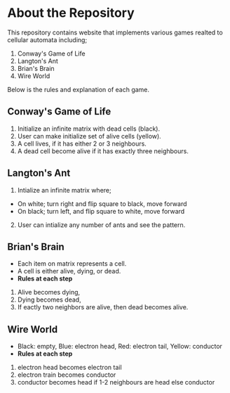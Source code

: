 # About the Repository

This repository contains website that implements various games realted to cellular automata including;

1. Conway's Game of Life
2. Langton's Ant
3. Brian's Brain
4. Wire World

Below is the rules and explanation of each game.

## Conway's Game of Life

1. Initialize an infinite matrix with dead cells (black).
2. User can make initialize set of alive cells (yellow).
3. A cell lives, if it has either 2 or 3 neighbours.
4. A dead cell become alive if it has exactly three neighbours.

## Langton's Ant

1. Intialize an infinite matrix where;

- On white; turn right and flip square to black, move forward
- On black; turn left, and flip square to white, move forward

2. User can intialize any number of ants and see the pattern.

## Brian's Brain
- Each item on matrix represents a cell. 
- A cell is either alive, dying, or dead.
- **Rules at each step**
1. Alive becomes dying,
2. Dying becomes dead,
3. If eactly two neighbors are alive, then dead becomes alive.

## Wire World
- Black: empty, Blue: electron head, Red: electron tail, Yellow: conductor
- **Rules at each step**
1. electron head becomes electron tail
2. electron train becomes conductor
3. conductor becomes head if 1-2 neighbours are head else conductor
